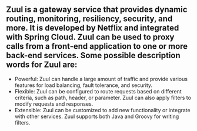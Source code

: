 ## Zuul is a gateway service that provides dynamic routing, monitoring, resiliency, security, and more. It is developed by Netflix and integrated with Spring Cloud. Zuul can be used to proxy calls from a front-end application to one or more back-end services. Some possible description words for Zuul are:

* Powerful: Zuul can handle a large amount of traffic and provide various features for load balancing, fault tolerance, and security.
* Flexible: Zuul can be configured to route requests based on different criteria, such as path, header, or parameter. Zuul can also apply filters to modify requests and responses.
* Extensible: Zuul can be customized to add new functionality or integrate with other services. Zuul supports both Java and Groovy for writing filters.
